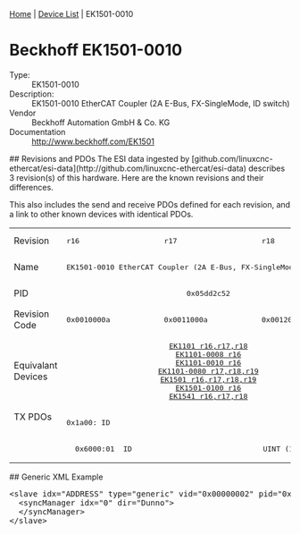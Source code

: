 <div class="nav"><a href="/esi-data">Home</a> | <a href="/esi-data/devices">Device List</a> | EK1501-0010</div>

#  Beckhoff EK1501-0010

<dl>
  <dt>Type:</dt><dd>EK1501-0010</dd>
  <dt>Description:</dt><dd>EK1501-0010 EtherCAT Coupler (2A E-Bus, FX-SingleMode, ID switch)</dd>
  <dt>Vendor</dt><dd>Beckhoff Automation GmbH & Co. KG</dd>
  <dt>Documentation</dt><dd><a href="http://www.beckhoff.com/EK1501">http://www.beckhoff.com/EK1501</a></dd>
</dl>
## Revisions and PDOs
The ESI data ingested by [github.com/linuxcnc-ethercat/esi-data](http://github.com/linuxcnc-ethercat/esi-data) describes 3 revision(s) of this hardware.  Here are the known revisions and their differences.

This also includes the send and receive PDOs defined for each revision, and a link to other known devices with identical PDOs.

<table>
<tr >
<td class="first">Revision</td>
<td ><pre>r16</pre></td>
<td ><pre>r17</pre></td>
<td ><pre>r18</pre></td>
</tr>
<tr >
<td class="first">Name</td>
<td  colspan=3 align="center"><pre>EK1501-0010 EtherCAT Coupler (2A E-Bus, FX-SingleMode, ID switch)</pre></td>
</tr>
<tr >
<td class="first">PID</td>
<td  colspan=3 align="center"><pre>0x05dd2c52</pre></td>
</tr>
<tr >
<td class="first">Revision Code</td>
<td ><pre>0x0010000a</pre></td>
<td ><pre>0x0011000a</pre></td>
<td ><pre>0x0012000a</pre></td>
</tr>
<tr >
<td class="first">Equivalant Devices</td>
<td  colspan=3 align="center"><pre><a href="EK1101">EK1101 r16,r17,r18</a><br/><a href="EK1101-0008">EK1101-0008 r16</a><br/><a href="EK1101-0010">EK1101-0010 r16</a><br/><a href="EK1101-0080">EK1101-0080 r17,r18,r19</a><br/><a href="EK1501">EK1501 r16,r17,r18,r19</a><br/><a href="EK1501-0100">EK1501-0100 r16</a><br/><a href="EK1541">EK1541 r16,r17,r18</a></pre></td>
</tr>
<tr class="txpdo pdosection">
<td class="first" rowspan=2 valign=top>TX PDOs</td>
<td colspan=3 align="left"><pre>0x1a00: ID</pre></td>
<td></td>
</tr>
<tr class="txpdo">
<td  colspan=3 align="left"><pre>  0x6000:01  ID                              UINT (16 bits)</pre></td>
</tr>
</table>
## Generic XML Example
<pre class="xml">
&lt;slave idx="ADDRESS" type="generic" vid="0x00000002" pid="0x05dd2c52" configPdos="true"&gt;
  &lt;syncManager idx="0" dir="Dunno"&gt;
  &lt;/syncManager&gt;
&lt;/slave&gt;
</pre>

